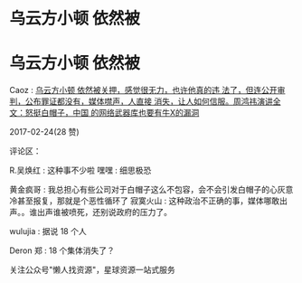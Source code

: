 # 乌云方小顿 依然被

# 乌云方小顿 依然被

Caoz : [乌云方小顿 依然被关押，感觉很无力，也许他真的违 法了，但连公开审判，公布罪证都没有，媒体噤声，人直接 消失，让人如何信服。](https://mp.weixin.qq.com/s/Z0ycI-AwF6b2b4fkhgQgVw)[周鸿祎演讲全文：怒挺白帽子，中国 的网络武器库也要有牛](https://mp.weixin.qq.com/s/Z0ycI-AwF6b2b4fkhgQgVw)[X](https://mp.weixin.qq.com/s/Z0ycI-AwF6b2b4fkhgQgVw)[的漏洞](https://mp.weixin.qq.com/s/Z0ycI-AwF6b2b4fkhgQgVw)

2017-02-24(28 赞)

评论区：

R.吴焕红 : 这种事不少啦 嘿嘿 : 细思极恐

黄金疯哥 : 我总担心有些公司对于白帽子这么不包容，会不会引发白帽子的心灰意冷甚至报复，那就是个恶性循环了 寂寞火山 : 这种政治不正确的事，媒体哪敢出声。。谁出声谁被喷死，还别说政府的压力了。

wulujia : 据说 18 个人

Deron 郑 : 18 个集体消失了？

关注公众号"懒人找资源"，星球资源一站式服务